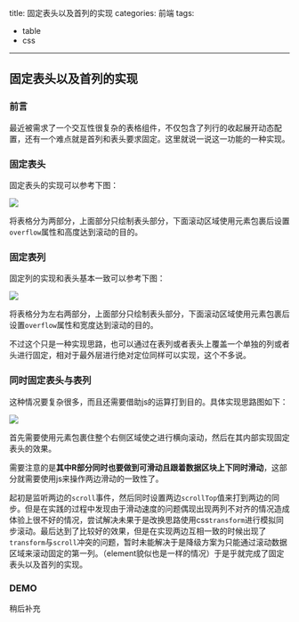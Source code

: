title: 固定表头以及首列的实现
categories: 前端
tags:
  - table
  - css
---

## 固定表头以及首列的实现

### 前言

最近被需求了一个交互性很复杂的表格组件，不仅包含了列行的收起展开动态配置，还有一个难点就是首列和表头要求固定。这里就说一说这一功能的一种实现。

<!-- more -->
### 固定表头

固定表头的实现可以参考下图：

![](http://img.kuaidadi.com/cms/img/upload_fdd0f6ac6caa5a8d7da510ef89638db9.png)

将表格分为两部分，上面部分只绘制表头部分，下面滚动区域使用元素包裹后设置`overflow`属性和高度达到滚动的目的。

### 固定表列

固定列的实现和表头基本一致可以参考下图：

![](http://img.kuaidadi.com/cms/img/upload_796fbaeebf6479e66afd3596c4cd7378.png)

将表格分为左右两部分，上面部分只绘制表头部分，下面滚动区域使用元素包裹后设置`overflow`属性和宽度达到滚动的目的。

不过这个只是一种实现思路，也可以通过在表列或者表头上覆盖一个单独的列或者头进行固定，相对于最外层进行绝对定位同样可以实现，这个不多说。

### 同时固定表头与表列

这种情况要复杂很多，而且还需要借助js的运算打到目的。具体实现思路图如下：

![](http://img.kuaidadi.com/cms/img/upload_3bcc91c3b97561bce89ecc04dc702fc0.png)

首先需要使用元素包裹住整个右侧区域使之进行横向滚动，然后在其内部实现固定表头的效果。

需要注意的是**其中R部分同时也要做到可滑动且跟着数据区块上下同时滑动**，这部分就需要使用js来操作两边滑动的一致性了。

起初是监听两边的`scroll`事件，然后同时设置两边`scrollTop`值来打到两边的同步。但是在实践的过程中发现由于滑动速度的问题偶现出现两列不对齐的情况造成体验上很不好的情况，尝试解决未果于是改换思路使用css`transform`进行模拟同步滚动。最后达到了比较好的效果，但是在实现两边互相一致的时候出现了`transform`与`scroll`冲突的问题，暂时未能解决于是降级方案为只能通过滚动数据区域来滚动固定的第一列。（element貌似也是一样的情况）于是乎就完成了固定表头以及首列的实现。

### DEMO

稍后补充